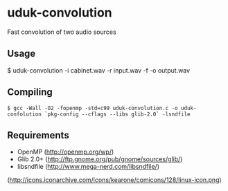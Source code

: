 # uduk-convolution
Fast convolution of two audio sources

## Usage
$ uduk-convolution -i cabinet.wav -r input.wav -f -o output.wav

## Compiling

```
$ gcc -Wall -O2 -fopenmp -std=c99 uduk-convolution.c -o uduk-confolution `pkg-config --cflags --libs glib-2.0` -lsndfile
```

## Requirements
- OpenMP (http://openmp.org/wp/)
- Glib 2.0+ (http://ftp.gnome.org/pub/gnome/sources/glib/)
- libsndfile (http://www.mega-nerd.com/libsndfile/)

(http://icons.iconarchive.com/icons/kearone/comicons/128/linux-icon.png)
